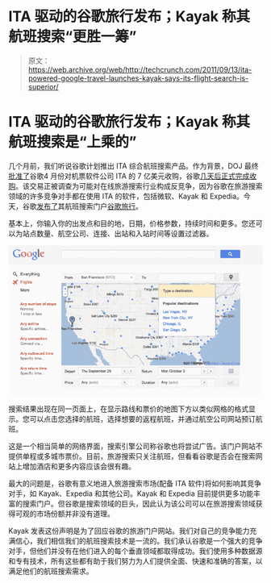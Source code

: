 # ITA 驱动的谷歌旅行发布；Kayak 称其航班搜索“更胜一筹”

> 原文：<https://web.archive.org/web/http://techcrunch.com/2011/09/13/ita-powered-google-travel-launches-kayak-says-its-flight-search-is-superior/>

# ITA 驱动的谷歌旅行发布；Kayak 称其航班搜索是“上乘的”

几个月前，我们听说谷歌计划推出 ITA 综合航班搜索产品。作为背景，DOJ 最终[批准了](https://web.archive.org/web/20230205021104/https://techcrunch.com/2011/04/08/breaking-doj-approves-googles-ita-deal-with-conditions/)谷歌4 月份对机票软件公司 ITA 的 7 亿美元收购，谷歌[几天后正式完成收购](https://web.archive.org/web/20230205021104/https://techcrunch.com/2011/04/13/after-agreeing-to-doj-settlement-google-closes-700m-acquisition-of-ita-software/)。该交易正被调查为可能对在线旅游搜索行业构成反竞争，因为谷歌在旅游搜索领域的许多竞争对手都在使用 ITA 的软件，包括微软、Kayak 和 Expedia。今天，谷歌[发布了](https://web.archive.org/web/20230205021104/http://searchengineland.com/google-travel-search-takes-flight-with-first-ita-travel-product-92594)其航班搜索门户[谷歌旅行](https://web.archive.org/web/20230205021104/http://www.google.com/flights/)。

基本上，你输入你的出发点和目的地，日期，价格参数，持续时间和更多。您还可以为站点数量、航空公司、连接、出站和入站时间等设置过滤器。

![](img/21e88fd240ccc26ab7418ec4481f68f3.png)

搜索结果出现在同一页面上，在显示路线和票价的地图下方以类似网格的格式显示。您可以点击您选择的航班，选择想要的返程航班，并通过航空公司网站预订航班。

这是一个相当简单的网络界面，搜索引擎公司称谷歌也将尝试广告。该门户网站不提供单程或多城市票价。目前，旅游搜索只关注航班，但看看谷歌是否会在搜索网站上增加酒店和更多内容应该会很有趣。

最大的问题是，谷歌有意义地进入旅游搜索市场(配备 ITA 软件)将如何影响其竞争对手，如 Kayak、Expedia 和其他公司。Kayak 和 Expedia 目前提供更多功能丰富的搜索门户。但谷歌是搜索领域的巨头，因此认为该公司可以在旅游搜索领域获得可观的市场份额并非没有道理。

Kayak 发表这份声明是为了回应谷歌的旅游门户网站。我们对自己的竞争能力充满信心，我们相信我们的航班搜索技术是一流的。我们承认谷歌是一个强大的竞争对手，但他们并没有在他们进入的每个垂直领域都取得成功。我们使用多种数据源和专有技术，所有这些都有助于我们努力为人们提供全面、快速和准确的答案，以满足他们的航班搜索需求。